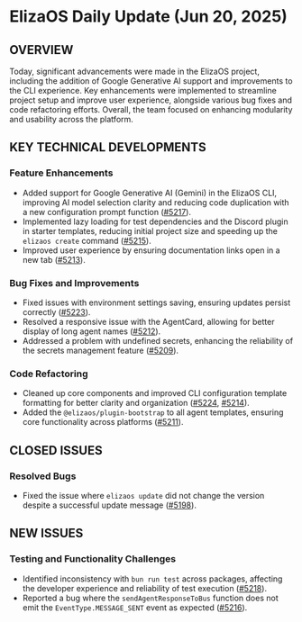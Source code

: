 # ElizaOS Daily Update (Jun 20, 2025)

## OVERVIEW 
Today, significant advancements were made in the ElizaOS project, including the addition of Google Generative AI support and improvements to the CLI experience. Key enhancements were implemented to streamline project setup and improve user experience, alongside various bug fixes and code refactoring efforts. Overall, the team focused on enhancing modularity and usability across the platform.

## KEY TECHNICAL DEVELOPMENTS

### Feature Enhancements
- Added support for Google Generative AI (Gemini) in the ElizaOS CLI, improving AI model selection clarity and reducing code duplication with a new configuration prompt function ([#5217](https://github.com/elizaos/eliza/pull/5217)).
- Implemented lazy loading for test dependencies and the Discord plugin in starter templates, reducing initial project size and speeding up the `elizaos create` command ([#5215](https://github.com/elizaos/eliza/pull/5215)).
- Improved user experience by ensuring documentation links open in a new tab ([#5213](https://github.com/elizaos/eliza/pull/5213)).

### Bug Fixes and Improvements
- Fixed issues with environment settings saving, ensuring updates persist correctly ([#5223](https://github.com/elizaos/eliza/pull/5223)).
- Resolved a responsive issue with the AgentCard, allowing for better display of long agent names ([#5212](https://github.com/elizaos/eliza/pull/5212)).
- Addressed a problem with undefined secrets, enhancing the reliability of the secrets management feature ([#5209](https://github.com/elizaos/eliza/pull/5209)).

### Code Refactoring
- Cleaned up core components and improved CLI configuration template formatting for better clarity and organization ([#5224](https://github.com/elizaos/eliza/pull/5224), [#5214](https://github.com/elizaos/eliza/pull/5214)).
- Added the `@elizaos/plugin-bootstrap` to all agent templates, ensuring core functionality across platforms ([#5211](https://github.com/elizaos/eliza/pull/5211)).

## CLOSED ISSUES

### Resolved Bugs
- Fixed the issue where `elizaos update` did not change the version despite a successful update message ([#5198](https://github.com/elizaos/eliza/issues/5198)).

## NEW ISSUES

### Testing and Functionality Challenges
- Identified inconsistency with `bun run test` across packages, affecting the developer experience and reliability of test execution ([#5218](https://github.com/elizaos/eliza/issues/5218)).
- Reported a bug where the `sendAgentResponseToBus` function does not emit the `EventType.MESSAGE_SENT` event as expected ([#5216](https://github.com/elizaos/eliza/issues/5216)).